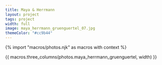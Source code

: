 ```yaml
---
title: Maya & Herrmann
layout: project
tags: project
width: full
image: maya_herrmann_gruenguertel_07.jpg
themeColor: "#cc9b44"
---
```


{% import "macros/photos.njk" as macros with context %}

{{ macros.three_columns(photos.maya_herrmann_gruenguertel, width) }}
